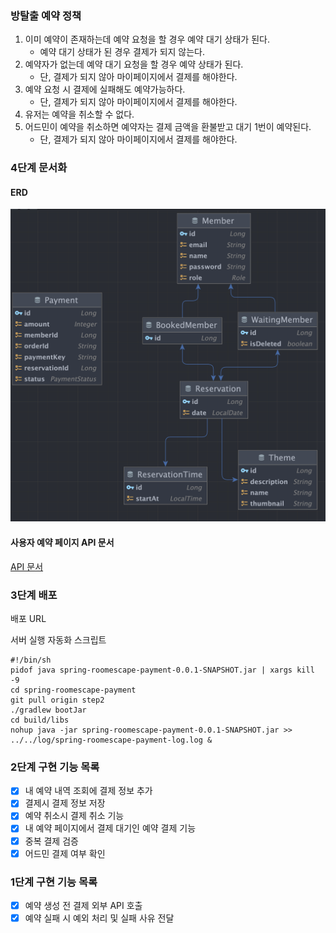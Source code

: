 ### 방탈출 예약 정책
1. 이미 예약이 존재하는데 예약 요청을 할 경우 예약 대기 상태가 된다.
   - 예약 대기 상태가 된 경우 결제가 되지 않는다.
2. 예약자가 없는데 예약 대기 요청을 할 경우 예약 상태가 된다.
   - 단, 결제가 되지 않아 마이페이지에서 결제를 해야한다.
3. 예약 요청 시 결제에 실패해도 예약가능하다.
   - 단, 결제가 되지 않아 마이페이지에서 결제를 해야한다.
4. 유저는 예약을 취소할 수 없다.
5. 어드민이 예약을 취소하면 예약자는 결제 금액을 환불받고 대기 1번이 예약된다.
   - 단, 결제가 되지 않아 마이페이지에서 결제를 해야한다.

### 4단계 문서화
#### ERD
![ERD.png](ERD.png)

#### 사용자 예약 페이지 API 문서
[API 문서](https://documenter.getpostman.com/view/28524192/2sA3Qy69if)


### 3단계 배포
배포 URL

서버 실행 자동화 스크립트
```shell
#!/bin/sh
pidof java spring-roomescape-payment-0.0.1-SNAPSHOT.jar | xargs kill -9
cd spring-roomescape-payment
git pull origin step2
./gradlew bootJar
cd build/libs
nohup java -jar spring-roomescape-payment-0.0.1-SNAPSHOT.jar >> ../../log/spring-roomescape-payment-log.log &
```

### 2단계 구현 기능 목록
- [x] 내 예약 내역 조회에 결제 정보 추가
- [x] 결제시 결제 정보 저장
- [x] 예약 취소시 결제 취소 기능 
- [x] 내 예약 페이지에서 결제 대기인 예약 결제 기능
- [x] 중복 결제 검증
- [x] 어드민 결제 여부 확인

### 1단계 구현 기능 목록
- [x] 예약 생성 전 결제 외부 API 호출
- [x] 예약 실패 시 예외 처리 및 실패 사유 전달
